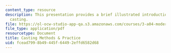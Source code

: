```yaml
---
content_type: resource
description: This presentation provides a brief illustrated introduction to metal
  casting.
file: https://ol-ocw-studio-app-qa.s3.amazonaws.com/courses/3-a04-modern-blacksmithing-and-physical-metallurgy-fall-2008/fcead7998b49445f64492effd6582d68_MIT3_A04f08_lec_casting.pdf
file_type: application/pdf
resourcetype: Document
title: Casting Methods & Practice
uid: fcead799-8b49-445f-6449-2effd6582d68
---
```

